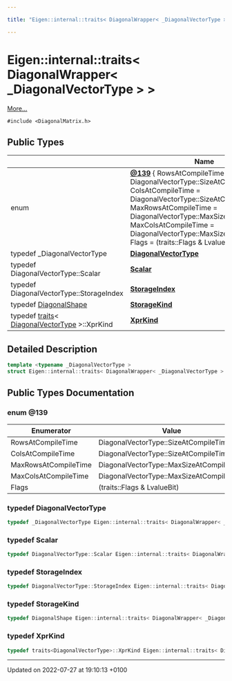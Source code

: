 ```yaml
---

title: "Eigen::internal::traits< DiagonalWrapper< _DiagonalVectorType > >"

---
```


# Eigen::internal::traits< DiagonalWrapper< _DiagonalVectorType > >



 [More...](#detailed-description)


`#include <DiagonalMatrix.h>`

## Public Types

|                | Name           |
| -------------- | -------------- |
| enum| **[@139](http://example.org/classes/structeigen_1_1internal_1_1traits_3_01diagonalwrapper_3_01__diagonalvectortype_01_4_01_4/#enum-@139)** { RowsAtCompileTime = DiagonalVectorType::SizeAtCompileTime, ColsAtCompileTime = DiagonalVectorType::SizeAtCompileTime, MaxRowsAtCompileTime = DiagonalVectorType::MaxSizeAtCompileTime, MaxColsAtCompileTime = DiagonalVectorType::MaxSizeAtCompileTime, Flags =  (traits<DiagonalVectorType>::Flags & LvalueBit) | NoPreferredStorageOrderBit} |
| typedef _DiagonalVectorType | **[DiagonalVectorType](http://example.org/classes/structeigen_1_1internal_1_1traits_3_01diagonalwrapper_3_01__diagonalvectortype_01_4_01_4/#typedef-diagonalvectortype)**  |
| typedef DiagonalVectorType::Scalar | **[Scalar](http://example.org/classes/structeigen_1_1internal_1_1traits_3_01diagonalwrapper_3_01__diagonalvectortype_01_4_01_4/#typedef-scalar)**  |
| typedef DiagonalVectorType::StorageIndex | **[StorageIndex](http://example.org/classes/structeigen_1_1internal_1_1traits_3_01diagonalwrapper_3_01__diagonalvectortype_01_4_01_4/#typedef-storageindex)**  |
| typedef <a href="http://example.org/classes/structeigen_1_1diagonalshape/">DiagonalShape</a> | **[StorageKind](http://example.org/classes/structeigen_1_1internal_1_1traits_3_01diagonalwrapper_3_01__diagonalvectortype_01_4_01_4/#typedef-storagekind)**  |
| typedef <a href="http://example.org/classes/structeigen_1_1internal_1_1traits/">traits</a>< <a href="http://example.org/classes/structeigen_1_1internal_1_1traits_3_01diagonalwrapper_3_01__diagonalvectortype_01_4_01_4/#typedef-diagonalvectortype">DiagonalVectorType</a> >::XprKind | **[XprKind](http://example.org/classes/structeigen_1_1internal_1_1traits_3_01diagonalwrapper_3_01__diagonalvectortype_01_4_01_4/#typedef-xprkind)**  |

## Detailed Description

```cpp
template <typename _DiagonalVectorType >
struct Eigen::internal::traits< DiagonalWrapper< _DiagonalVectorType > >;
```

## Public Types Documentation

### enum @139

| Enumerator | Value | Description |
| ---------- | ----- | ----------- |
| RowsAtCompileTime | DiagonalVectorType::SizeAtCompileTime|   |
| ColsAtCompileTime | DiagonalVectorType::SizeAtCompileTime|   |
| MaxRowsAtCompileTime | DiagonalVectorType::MaxSizeAtCompileTime|   |
| MaxColsAtCompileTime | DiagonalVectorType::MaxSizeAtCompileTime|   |
| Flags |  (traits<DiagonalVectorType>::Flags & LvalueBit) | NoPreferredStorageOrderBit|   |




### typedef DiagonalVectorType

```cpp
typedef _DiagonalVectorType Eigen::internal::traits< DiagonalWrapper< _DiagonalVectorType > >::DiagonalVectorType;
```


### typedef Scalar

```cpp
typedef DiagonalVectorType::Scalar Eigen::internal::traits< DiagonalWrapper< _DiagonalVectorType > >::Scalar;
```


### typedef StorageIndex

```cpp
typedef DiagonalVectorType::StorageIndex Eigen::internal::traits< DiagonalWrapper< _DiagonalVectorType > >::StorageIndex;
```


### typedef StorageKind

```cpp
typedef DiagonalShape Eigen::internal::traits< DiagonalWrapper< _DiagonalVectorType > >::StorageKind;
```


### typedef XprKind

```cpp
typedef traits<DiagonalVectorType>::XprKind Eigen::internal::traits< DiagonalWrapper< _DiagonalVectorType > >::XprKind;
```


-------------------------------

Updated on 2022-07-27 at 19:10:13 +0100